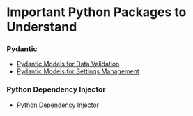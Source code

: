 # Important Python Packages to Understand
### Pydantic
* [Pydantic Models for Data Validation](https://medium.com/ordina-data/the-application-of-pydantic-models-in-data-projects-a05bf9026d05)
* [Pydantic Models for Settings Management](https://medium.com/ordina-data/using-pydantic-models-for-settings-management-73408ad2ca5a)

### Python Dependency Injector
* [Python Dependency Injector](https://medium.com/@spraneeth4/python-dependency-injector-simplifying-dependency-injection-in-your-projects-14385af0bf78)
